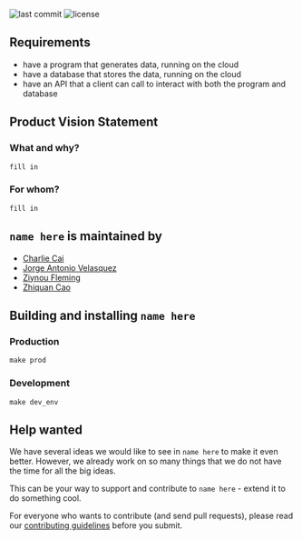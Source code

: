 ![last commit](https://img.shields.io/github/last-commit/Jorge-A-Velasquez/Guild-Manager-Capstone?style=for-the-badge)
![license](https://img.shields.io/github/license/Jorge-A-Velasquez/Guild-Manager-Capstone?style=for-the-badge)

## Requirements

- have a program that generates data, running on the cloud
- have a database that stores the data, running on the cloud
- have an API that a client can call to interact with both the program and database


## Product Vision Statement
### What and why?
`fill in`

### For whom?
`fill in`


## `name here` is maintained by
- <a href="https://github.com/charliecai00"> Charlie Cai</a>
- <a href="https://github.com/Jorge-A-Velasquez">Jorge Antonio Velasquez</a>
- <a href="https://github.com/Gorka1">Ziynou Fleming</a>
- <a href="https://github.com">Zhiquan Cao</a>


## Building and installing `name here`
### Production
`make prod`

### Development
`make dev_env`


## Help wanted
We have several ideas we would like to see in `name here` to make it even better. However, we already work on so many things that we do not have the time for all the big ideas.

This can be your way to support and contribute to `name here` - extend it to do something cool.

For everyone who wants to contribute (and send pull requests), please read our [contributing guidelines](./CONTRIBUTING.md) before you submit.